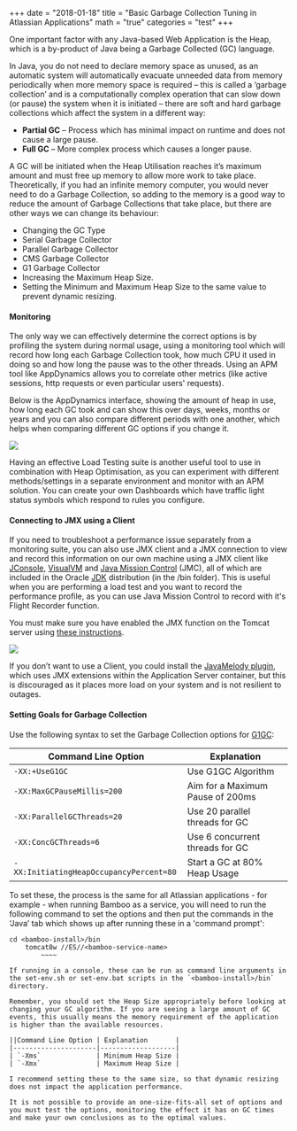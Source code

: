 +++
date = "2018-01-18"
title = "Basic Garbage Collection Tuning in Atlassian Applications"
math = "true"
categories = "test"
+++

One important factor with any Java-based Web Application is the Heap, which is a by-product of Java being a Garbage Collected (GC) language.

In Java, you do not need to declare memory space as unused, as an automatic system will automatically evacuate unneeded data from memory periodically when more memory space is required – this is called a ‘garbage collection’ and is a computationally complex operation that can slow down (or pause) the system when it is initiated – there are soft and hard garbage collections which affect the system in a different way:

* **Partial GC** – Process which has minimal impact on runtime and does not cause a large pause.
* **Full GC** – More complex process which causes a longer pause.

A GC will be initiated when the Heap Utilisation reaches it’s maximum amount and must free up memory to allow more work to take place. Theoretically, if you had an infinite memory computer, you would never need to do a Garbage Collection, so adding to the memory is a good way to reduce the amount of Garbage Collections that take place, but there are other ways we can change its behaviour:

* Changing the GC Type
* Serial Garbage Collector
* Parallel Garbage Collector
* CMS Garbage Collector
* G1 Garbage Collector
* Increasing the Maximum Heap Size.
* Setting the Minimum and Maximum Heap Size to the same value to prevent dynamic resizing.

#### Monitoring

The only way we can effectively determine the correct options is by profiling the system during normal usage, using a monitoring tool which will record how long each Garbage Collection took, how much CPU it used in doing so and how long the pause was to the other threads. Using an APM tool like AppDynamics allows you to correlate other metrics (like active sessions, http requests or even particular users' requests).

Below is the AppDynamics interface, showing the amount of heap in use, how long each GC took and can show this over days, weeks, months or years and you can also compare different periods with one another, which helps when comparing different GC options if you change it.

![](/images/blog/2018-01-18/pic1.png)

Having an effective Load Testing suite is another useful tool to use in combination with Heap Optimisation, as you can experiment with different methods/settings in a separate environment and monitor with an APM solution. You can create your own Dashboards which have traffic light status symbols which respond to rules you configure.

#### Connecting to JMX using a Client

If you need to troubleshoot a performance issue separately from a monitoring suite, you can also use JMX client and a JMX connection to view and record this information on our own machine using a JMX client like [JConsole](https://docs.oracle.com/javase/7/docs/technotes/guides/management/jconsole.html), [VisualVM](https://visualvm.github.io/) and [Java Mission Control](http://www.oracle.com/technetwork/java/javaseproducts/mission-control/java-mission-control-1998576.html) (JMC), all of which are included in the Oracle [JDK](http://www.oracle.com/technetwork/java/javase/downloads/index.html) distribution (in the /bin folder). This is useful when you are performing a load test and you want to record the performance profile, as you can use Java Mission Control to record with it's Flight Recorder function.

You must make sure you have enabled the JMX function on the Tomcat server using [these instructions](https://tomcat.apache.org/tomcat-7.0-doc/monitoring.html).

![](/images/blog/2018-01-18/pic2.gif)

If you don’t want to use a Client, you could install the [JavaMelody plugin](https://marketplace.atlassian.com/plugins/net.bull.javamelody/cloud/overview), which uses JMX extensions within the Application Server container, but this is discouraged as it places more load on your system and is not resilient to outages.

#### Setting Goals for Garbage Collection

Use the following syntax to set the Garbage Collection options for [G1GC](http://www.oracle.com/technetwork/articles/java/g1gc-1984535.html):

| Command Line Option                     | Explanation                      |
|-----------------------------------------|----------------------------------|
| `-XX:+UseG1GC`                          | Use G1GC Algorithm               |
| `-XX:MaxGCPauseMillis=200`              | Aim for a Maximum Pause of 200ms |
| `-XX:ParallelGCThreads=20`              | Use 20 parallel threads for GC   |
| `-XX:ConcGCThreads=6`                   | Use 6 concurrent threads for GC  |
| `-XX:InitiatingHeapOccupancyPercent=80` | Start a GC at 80% Heap Usage     |

To set these, the process is the same for all Atlassian applications - for example - when running Bamboo as a service, you will need to run the following command to set the options and then put the commands in the ‘Java’ tab which shows up after running these in a 'command prompt':

~~~~
cd <bamboo-install>/bin
    tomcat8w //ES//<bamboo-service-name>
        ~~~~

If running in a console, these can be run as command line arguments in the set-env.sh or set-env.bat scripts in the `<bamboo-install>/bin` directory.

Remember, you should set the Heap Size appropriately before looking at changing your GC algorithm. If you are seeing a large amount of GC events, this usually means the memory requirement of the application is higher than the available resources.

||Command Line Option | Explanation       |
|---------------------|-------------------|
| `-Xms`              | Minimum Heap Size |
| `-Xmx`              | Maximum Heap Size |

I recommend setting these to the same size, so that dynamic resizing does not impact the application performance.

It is not possible to provide an one-size-fits-all set of options and you must test the options, monitoring the effect it has on GC times and make your own conclusions as to the optimal values.